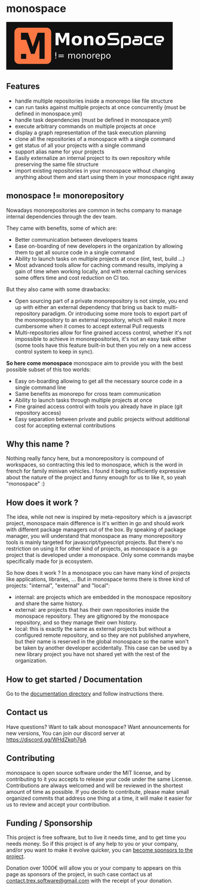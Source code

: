 # monospace
![monospace logo](./docs/assets/logo-darkbg.png)

## Features
- handle multiple repositories inside a monorepo like file structure
- can run tasks against multiple projects at once concurrently (must be defined in monospace.yml)
- handle task dependencies (must be defined in monospace.yml)
- execute arbitrary commands on multiple projects at once
- display a graph representation of the task execution planning
- clone all the repositories of a monospace with a single command
- get status of all your projects with a single command
- support alias name for your projects
- Easily externalize an internal project to its own repository while preserving the same file structure
- import existing repositories in your monospace without changing anything about them and start using them in your monospace right away

## monospace != monorepository
Nowadays monorepositories are common in techs company to manage internal  dependencies through the dev team.

They came with benefits, some of which are:
- Better communication between developers teams
- Ease on-boarding of new developers in the organization by allowing them to get all source code in a single command
- Ability to launch tasks on multiple projects at once (lint, test, build ...)
- Most advanced tools allow for caching command results, implying a gain of time when working locally, and with external caching services some offers time and cost reduction on CI too.

But they also came with some drawbacks:
- Open sourcing part of a private monorepository is not simple, you end up with either an external dependency that bring us back to multi-repository paradigm. Or introducing some more tools to export part of the monorepository to an external repository, which will make it more cumbersome when it comes to accept external Pull requests
- Multi-repositories allow for fine grained access control, whether it's not impossible to achieve in monorepositories, it's not an easy task either (some tools have this feature built-in but then you rely on a new access control system to keep in sync).

**So here come monospace**
monospace aim to provide you with the best possible subset of this too worlds:
- Easy on-boarding allowing to get all the necessary source code in a single command line
- Same benefits as monorepo for cross team communication
- Ability to launch tasks through multiple projects at once
- Fine grained access control with tools you already have in place (git repository access)
- Easy separation between private and public projects without additional cost for accepting external contributions

## Why this name ?
Nothing really fancy here, but a monorepository is compound of workspaces, so contracting this led to monospace, which is the word in french for family minivan vehicles. I found it being sufficiently expressive about the nature of the project and funny enough for us to like it, so yeah "monospace" :)

## How does it work ?
The idea, while not new is inspired by meta-repository which is a javascript project, monospace main difference is it's written in go and should work with different package managers out of the box. By speaking of package manager, you will understand that monospace as many monorepository tools is mainly targeted for javascript/typescript projects. But there's no restriction on using it for other kind of projects, as monospace is a go project that is developed under a monospace.
Only some commands maybe specifically made for js ecosystem.

So how does it work ?
In a monospace you can have many kind of projects like applications, libraries, ...
But in monospace terms there is three kind of projects:
"internal", "external" and "local":
- internal: are projects which are embedded in the monospace repository and share the same history.
- external: are projects that has their own repositories inside the monospace repository. They are gitignored by the monospace repository, and so they manage their own history.
- local: this is exactly the same as external projects but without a configured remote repository, and so they are not published anywhere, but their name is reserved in the global monospace so the name won't be taken by another developer accidentally. This case can be used by a new library project you have not shared yet with the rest of the organization.

## How to get started / Documentation
Go to the [documentation directory](./docs/monospace/index.md) and follow instructions there.

## Contact us
Have questions? Want to talk about monospace? Want announcements for new versions, You can join our discord server at https://discord.gg/WHdZkqh7gA

## Contributing
monospace is open source software under the MIT license, and by contributing to it you accepts to release your code under the same License. Contributions are always welcomed and will be reviewed in the shortest amount of time as possible. If you decide to contribute, please make small organized commits that address one thing at a time, it will make it easier for us to review and accept your contribution.

## Funding / Sponsorship
This project is free software, but to live it needs time, and to get time you needs money. So if this project is of any help to you or your company, and/or you want to make it evolve quicker, you can [become sponsors to the project](https://github.com/sponsors/malko).

Donation over 1000€ will allow you or your company to appears on this page as sponsors of the project, in such case contact us at contact.trex.software@gmail.com with the receipt of your donation.
